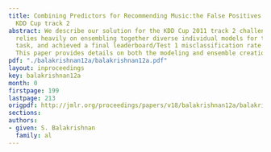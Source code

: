 ```yaml
---
title: Combining Predictors for Recommending Music:the False Positives’ approach to
  KDD Cup track 2
abstract: We describe our solution for the KDD Cup 2011 track 2 challenge. Our solution
  relies heavily on ensembling together diverse individual models for the prediction
  task, and achieved a final leaderboard/Test 1 misclassification rate of 3.8863\%.
  This paper provides details on both the modeling and ensemble creation steps.
pdf: "./balakrishnan12a/balakrishnan12a.pdf"
layout: inproceedings
key: balakrishnan12a
month: 0
firstpage: 199
lastpage: 213
origpdf: http://jmlr.org/proceedings/papers/v18/balakrishnan12a/balakrishnan12a.pdf
sections: 
authors:
- given: S. Balakrishnan
  family: al
---
```

